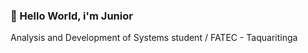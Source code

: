 ### 🖖 Hello World, i'm Junior 
Analysis and Development of Systems student / FATEC - Taquaritinga


